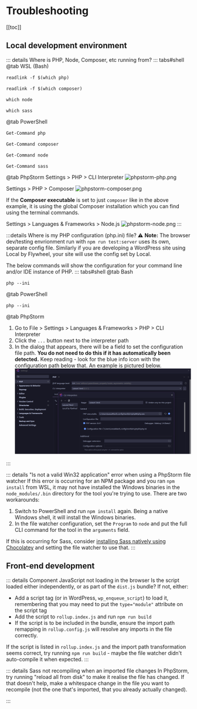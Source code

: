 # Troubleshooting

[[toc]]

## Local development environment

::: details Where is PHP, Node, Composer, etc running from?
::: tabs#shell
@tab WSL (Bash)
```bash:no-line-numbers
readlink -f $(which php)
```
```bash:no-line-numbers
readlink -f $(which composer)
```
```bash:no-line-numbers
which node
```
```bash:no-line-numbers
which sass
```
@tab PowerShell
```powershell:no-line-numbers
Get-Command php
```
```powershell:no-line-numbers
Get-Command composer
```
```powershell:no-line-numbers
Get-Command node
```
```powershell:no-line-numbers
Get-Command sass
```
@tab PhpStorm
Settings > PHP > CLI Interpreter
![phpstorm-php.png](/phpstorm-php.png)

Settings > PHP > Composer
![phpstorm-composer.png](/phpstorm-composer.png)

If the **Composer executable** is set to just `composer` like in the above example, it is using the global Composer installation which you can find using the
terminal commands.

Settings > Languages & Frameworks > Node.js
![phpstorm-node.png](/phpstorm-node.png)
:::

:::details Where is my PHP configuration (php.ini) file?
:warning: **Note:** The browser dev/testing envrionment run with `npm run test:server` uses its own, separate config file. Similarly if you are developing a
WordPress site using Local by Flywheel, your site will use the config set by Local.

The below commands will show the configuration for your command line and/or IDE instance of PHP.
::: tabs#shell
@tab Bash
```bash:no-line-numbers
php --ini
```
@tab PowerShell
```powershell:no-line-numbers
php --ini
```
@tab PhpStorm
1. Go to File > Settings > Languages & Frameworks > PHP > CLI Interpreter
2. Click the `...` button next to the interpreter path
3. In the dialog that appears, there will be a field to set the configuration file path. **You do not need to do this if
   it has automatically been detected.** Keep reading - look for the blue info icon with the configuration path below
   that. An example is pictured below.
   ![phpstorm-php.png](../.vuepress/public/phpstorm-phpini.png)

:::

::: details "Is not a valid Win32 application" error when using a PhpStorm file watcher
If this error is occurring for an NPM package and you ran `npm install` from WSL, it may not have installed the Windows binaries in the `node_modules/.bin`
directory
for the tool you're trying to use. There are two workarounds:

1. Switch to PowerShell and run `npm install` again. Being a native Windows shell, it will install the Windows binaries.
2. In the file watcher configuration, set the `Program` to `node` and put the full CLI command for the tool in the `arguments` field.

If this is occurring for Sass, consider [installing Sass natively using Chocolatey](./tooling/sass.md) and setting the file watcher to use that.
:::

## Front-end development

::: details Component JavaScript not loading in the browser
Is the script loaded either independently, or as part of the `dist.js` bundle? If not, either:

- Add a script tag (or in WordPress, `wp_enqueue_script`) to load it, remembering that you may need to put the
  `type="module"` attribute on the script tag
- Add the script to `rollup.index.js` and run `npm run build`
- If the script is to be included in the bundle, ensure the import path remapping in `rollup.config.js` will resolve any
  imports in the file correctly.

If the script is listed in `rollup.index.js` and the import path transformation seems correct, try running
`npm run build` - maybe the file watcher didn't auto-compile
it when expected.
:::

::: details Sass not recompiling when an imported file changes
In PhpStorm, try running "reload all from disk" to make it realise the file has changed. If that doesn't help, make a
whitespace change in the file you want to recompile (not the one that's imported, that you already actually changed).

:::
